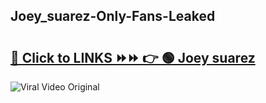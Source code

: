 
 ## Joey_suarez-Only-Fans-Leaked

# <h2><a href="https://clipsfans.com/Joey_suarez&ref=git">🔗 Click to LINKS ⏩⏩ 👉 🟢 Joey suarez </a></h2>

<a href="https://clipsfans.com/Joey_suarez&ref=git" rel="nofollow" data-target="animated-image.originalLink"><img src="https://i.ibb.co.com/xMMVF88/686577567.gif" alt="Viral Video Original" style="max-width: 100%; display: inline-block;" data-target="animated-image.originalImage"></a>
